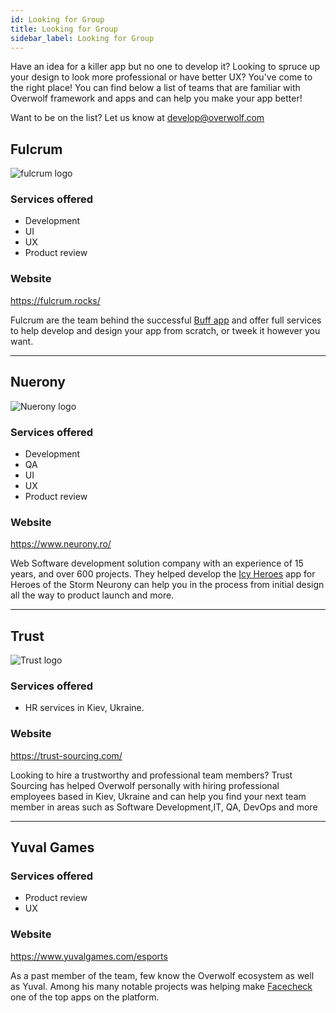 ```yaml
---
id: Looking for Group
title: Looking for Group
sidebar_label: Looking for Group
---
```


Have an idea for a killer app but no one to develop it? Looking to spruce up your design to look more professional or have better UX? You've come to the right place!
You can find below a list of teams that are familiar with Overwolf framework and apps and can help you make your app better!

Want to be on the list? Let us know at develop@overwolf.com

## Fulcrum 

![fulcrum logo](https://fulcrum.rocks/static/logoMini.png)

### Services offered

* Development
* UI
* UX
* Product review

### Website

https://fulcrum.rocks/

Fulcrum are the team behind the successful [Buff app](https://www.overwolf.com/app/buff.game-Buff_Achievement_Tracker) and offer full services to help develop and design your app from scratch, or tweek it however you want.

---

## Nuerony 

![Nuerony logo](assets/looking-for-a-group/neurony-logo.png)

### Services offered

* Development
* QA
* UI
* UX
* Product review

### Website

https://www.neurony.ro/

Web Software development solution company with an experience of 15 years, and over 600 projects. They helped develop the [Icy Heroes](https://www.overwolf.com/app/Icy_Veins-Icy_Heroes) app for Heroes of the Storm
Neurony can help you in the process from initial design all the way to product launch and more.

---

## Trust

![Trust logo](assets/looking-for-a-group/trust-logo.png)

### Services offered

* HR services in Kiev, Ukraine.

### Website
https://trust-sourcing.com/

Looking to hire a trustworthy and professional team members? Trust Sourcing has helped Overwolf personally with hiring professional employees based in Kiev, Ukraine and can help you find your next team member in areas such as Software Development,IT, QA, DevOps and more

---

## Yuval Games

### Services offered

* Product review
* UX

### Website
https://www.yuvalgames.com/esports

As a past member of the team, few know the Overwolf ecosystem as well as Yuval. Among his many notable projects was helping make [Facecheck](https://www.overwolf.com/app/Convex_Apps-FaceCheck) one of the top apps on the platform.
